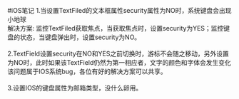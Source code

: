 #iOS笔记
1.当设置TextFiled的文本框属性security属性为NO时，系统键盘会出现小地球 <br/>
解决方案: 监控TextFiled获取焦点，当获取焦点时，设置security为YES；监控键盘的状态，当键盘弹出时，设置security为NO。<br/><br/>
2.TextField设置security在NO和YES之前切换时，游标不会随之移动，另外设置为NO时，此时如果该TextField仍然为第一相应者，文字的颜色和字体会发生变化 该问题属于IOS系统bug，各位有好的解决方案可以共享。<br/><br/>
 3.设置IOS的键盘属性为邮箱类型，没什么卵用。
